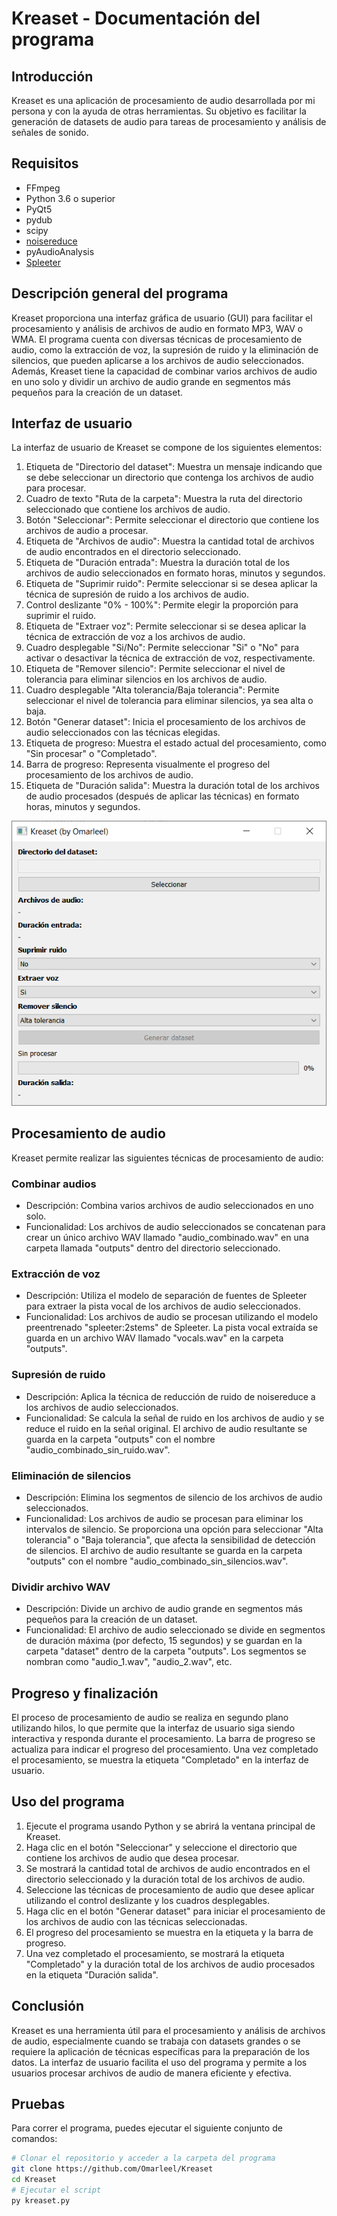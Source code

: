 # Kreaset - Documentación del programa

## Introducción
Kreaset es una aplicación de procesamiento de audio desarrollada por mi persona y con la ayuda de otras herramientas. Su objetivo es facilitar la generación de datasets de audio para tareas de procesamiento y análisis de señales de sonido.

## Requisitos
- FFmpeg
- Python 3.6 o superior
- PyQt5
- pydub
- scipy
- [noisereduce](https://github.com/timsainb/noisereduce)
- pyAudioAnalysis
- [Spleeter](https://github.com/deezer/spleeter)

## Descripción general del programa
Kreaset proporciona una interfaz gráfica de usuario (GUI) para facilitar el procesamiento y análisis de archivos de audio en formato MP3, WAV o WMA. El programa cuenta con diversas técnicas de procesamiento de audio, como la extracción de voz, la supresión de ruido y la eliminación de silencios, que pueden aplicarse a los archivos de audio seleccionados. Además, Kreaset tiene la capacidad de combinar varios archivos de audio en uno solo y dividir un archivo de audio grande en segmentos más pequeños para la creación de un dataset.

## Interfaz de usuario
La interfaz de usuario de Kreaset se compone de los siguientes elementos:

1. Etiqueta de "Directorio del dataset": Muestra un mensaje indicando que se debe seleccionar un directorio que contenga los archivos de audio para procesar.
2. Cuadro de texto "Ruta de la carpeta": Muestra la ruta del directorio seleccionado que contiene los archivos de audio.
3. Botón "Seleccionar": Permite seleccionar el directorio que contiene los archivos de audio a procesar.
4. Etiqueta de "Archivos de audio": Muestra la cantidad total de archivos de audio encontrados en el directorio seleccionado.
5. Etiqueta de "Duración entrada": Muestra la duración total de los archivos de audio seleccionados en formato horas, minutos y segundos.
6. Etiqueta de "Suprimir ruido": Permite seleccionar si se desea aplicar la técnica de supresión de ruido a los archivos de audio.
7. Control deslizante "0% - 100%": Permite elegir la proporción para suprimir el ruido.
8. Etiqueta de "Extraer voz": Permite seleccionar si se desea aplicar la técnica de extracción de voz a los archivos de audio.
9. Cuadro desplegable "Si/No": Permite seleccionar "Si" o "No" para activar o desactivar la técnica de extracción de voz, respectivamente.
10. Etiqueta de "Remover silencio": Permite seleccionar el nivel de tolerancia para eliminar silencios en los archivos de audio.
11. Cuadro desplegable "Alta tolerancia/Baja tolerancia": Permite seleccionar el nivel de tolerancia para eliminar silencios, ya sea alta o baja.
12. Botón "Generar dataset": Inicia el procesamiento de los archivos de audio seleccionados con las técnicas elegidas.
13. Etiqueta de progreso: Muestra el estado actual del procesamiento, como "Sin procesar" o "Completado".
14. Barra de progreso: Representa visualmente el progreso del procesamiento de los archivos de audio.
15. Etiqueta de "Duración salida": Muestra la duración total de los archivos de audio procesados (después de aplicar las técnicas) en formato horas, minutos y segundos.

![Interfaz gráfica del programa](https://raw.githubusercontent.com/Omarleel/Kreaset/main/Assets/interfaz_grafica.jpg)

## Procesamiento de audio
Kreaset permite realizar las siguientes técnicas de procesamiento de audio:

### Combinar audios
- Descripción: Combina varios archivos de audio seleccionados en uno solo.
- Funcionalidad: Los archivos de audio seleccionados se concatenan para crear un único archivo WAV llamado "audio_combinado.wav" en una carpeta llamada "outputs" dentro del directorio seleccionado.

### Extracción de voz
- Descripción: Utiliza el modelo de separación de fuentes de Spleeter para extraer la pista vocal de los archivos de audio seleccionados.
- Funcionalidad: Los archivos de audio se procesan utilizando el modelo preentrenado "spleeter:2stems" de Spleeter. La pista vocal extraída se guarda en un archivo WAV llamado "vocals.wav" en la carpeta "outputs".

### Supresión de ruido
- Descripción: Aplica la técnica de reducción de ruido de noisereduce a los archivos de audio seleccionados.
- Funcionalidad: Se calcula la señal de ruido en los archivos de audio y se reduce el ruido en la señal original. El archivo de audio resultante se guarda en la carpeta "outputs" con el nombre "audio_combinado_sin_ruido.wav".

### Eliminación de silencios
- Descripción: Elimina los segmentos de silencio de los archivos de audio seleccionados.
- Funcionalidad: Los archivos de audio se procesan para eliminar los intervalos de silencio. Se proporciona una opción para seleccionar "Alta tolerancia" o "Baja tolerancia", que afecta la sensibilidad de detección de silencios. El archivo de audio resultante se guarda en la carpeta "outputs" con el nombre "audio_combinado_sin_silencios.wav".

### Dividir archivo WAV
- Descripción: Divide un archivo de audio grande en segmentos más pequeños para la creación de un dataset.
- Funcionalidad: El archivo de audio seleccionado se divide en segmentos de duración máxima (por defecto, 15 segundos) y se guardan en la carpeta "dataset" dentro de la carpeta "outputs". Los segmentos se nombran como "audio_1.wav", "audio_2.wav", etc.

## Progreso y finalización
El proceso de procesamiento de audio se realiza en segundo plano utilizando hilos, lo que permite que la interfaz de usuario siga siendo interactiva y responda durante el procesamiento. La barra de progreso se actualiza para indicar el progreso del procesamiento. Una vez completado el procesamiento, se muestra la etiqueta "Completado" en la interfaz de usuario.

## Uso del programa
1. Ejecute el programa usando Python y se abrirá la ventana principal de Kreaset.
2. Haga clic en el botón "Seleccionar" y seleccione el directorio que contiene los archivos de audio que desea procesar.
3. Se mostrará la cantidad total de archivos de audio encontrados en el directorio seleccionado y la duración total de los archivos de audio.
4. Seleccione las técnicas de procesamiento de audio que desee aplicar utilizando el control deslizante y los cuadros desplegables.
5. Haga clic en el botón "Generar dataset" para iniciar el procesamiento de los archivos de audio con las técnicas seleccionadas.
6. El progreso del procesamiento se muestra en la etiqueta y la barra de progreso.
7. Una vez completado el procesamiento, se mostrará la etiqueta "Completado" y la duración total de los archivos de audio procesados en la etiqueta "Duración salida".

## Conclusión
Kreaset es una herramienta útil para el procesamiento y análisis de archivos de audio, especialmente cuando se trabaja con datasets grandes o se requiere la aplicación de técnicas específicas para la preparación de los datos. La interfaz de usuario facilita el uso del programa y permite a los usuarios procesar archivos de audio de manera eficiente y efectiva.

## Pruebas
Para correr el programa, puedes ejecutar el siguiente conjunto de comandos:
```bash
# Clonar el repositorio y acceder a la carpeta del programa
git clone https://github.com/Omarleel/Kreaset
cd Kreaset
# Ejecutar el script
py kreaset.py

